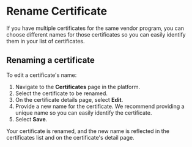 # Rename Certificate

If you have multiple certificates for the same vendor program, you can choose different names for those certificates so you can easily identify them in your list of certificates.&#x20;

## Renaming a certificate

To edit a certificate's name:

1. Navigate to the **Certificates** page in the platform.
2. Select the certificate to be renamed.&#x20;
3. On the certificate details page, select **Edit**.
4. Provide a new name for the certificate. We recommend providing a unique name so you can easily identify the certificate.
5. Select **Save**.

Your certificate is renamed, and the new name is reflected in the certificates list and on the certificate's detail page.

